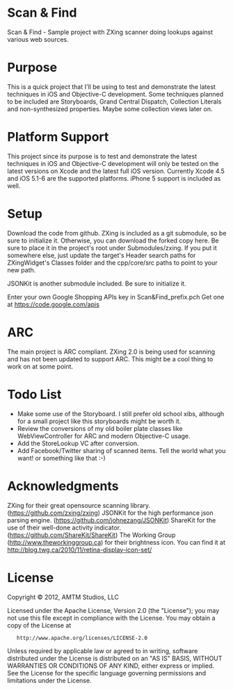 Scan & Find
==============

Scan & Find - Sample project with ZXing scanner doing lookups against various web sources.

Purpose
==============
This is a quick project that I'll be using to test and demonstrate the latest techniques in iOS and Objective-C development. Some techniques planned to be included are Storyboards, Grand Central Dispatch, Collection Literals and non-synthesized properties. Maybe some collection views later on.

Platform Support
==============
This project since its purpose is to test and demonstrate the latest techniques in iOS and Objective-C development will only be tested on the latest versions on Xcode and the latest full iOS version. Currently Xcode 4.5 and iOS 5.1-6 are the supported platforms. iPhone 5 support is included as well.

Setup
==============
Download the code from github. ZXing is included as a git submodule, so be sure to initialize it. Otherwise, you can download the forked copy here. Be sure to place it in the project's root under Submodules/zxing. If you put it somewhere else, just update the target's Header search paths for ZXingWidget's Classes folder and the cpp/core/src paths to point to your new path.

JSONKit is another submodule included. Be sure to initialize it.

Enter your own Google Shopping APIs key in Scan&Find_prefix.pch Get one at https://code.google.com/apis

ARC
==============
The main project is ARC compliant. ZXing 2.0 is being used for scanning and has not been updated to support ARC. This might be a cool thing to work on at some point.

Todo List
==============
- Make some use of the Storyboard. I still prefer old school xibs, although for a small project like this storyboards might be worth it.
- Review the conversions of my old boiler plate classes like WebViewController for ARC and modern Objective-C usage.
- Add the StoreLookup VC after conversion.
- Add Facebook/Twitter sharing of scanned items. Tell the world what you want! or something like that :-)

Acknowledgments
==============
ZXing for their great opensource scanning library. (https://github.com/zxing/zxing)
JSONKit for the high performance json parsing engine. (https://github.com/johnezang/JSONKit)
ShareKit for the use of their well-done activity indicator. (https://github.com/ShareKit/ShareKit)
The Working Group (http://www.theworkinggroup.ca) for their brightness icon. You can find it at  http://blog.twg.ca/2010/11/retina-display-icon-set/

License
==============
Copyright © 2012, AMTM Studios, LLC

   Licensed under the Apache License, Version 2.0 (the "License");
   you may not use this file except in compliance with the License.
   You may obtain a copy of the License at

       http://www.apache.org/licenses/LICENSE-2.0

   Unless required by applicable law or agreed to in writing, software
   distributed under the License is distributed on an "AS IS" BASIS,
   WITHOUT WARRANTIES OR CONDITIONS OF ANY KIND, either express or implied.
   See the License for the specific language governing permissions and
   limitations under the License.